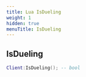 ```yaml
---
title: Lua IsDueling
weight: 1
hidden: true
menuTitle: IsDueling
---
```

## IsDueling
```lua
Client:IsDueling(); -- bool
```